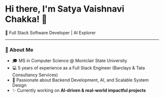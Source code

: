 # Hi there, I'm Satya Vaishnavi Chakka! 👋

🚀 Full Stack Software Developer | AI Explorer 

---

### 🌟 About Me

- 🎓 MS in Computer Science @ Montclair State University 
- 💻 5 years of experience as a Full Stack Engineer (Barclays & Tata Consultancy Services)
- 🧠 Passionate about Backend Development, AI, and Scalable System Design
- ✨ Currently working on **AI-driven & real-world impactful projects**


